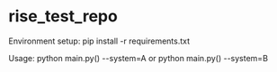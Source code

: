 # rise_test_repo

Environment setup:
pip install -r requirements.txt

Usage:
python main.py() --system=A or python main.py() --system=B



